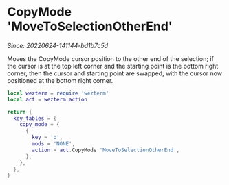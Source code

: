 # CopyMode 'MoveToSelectionOtherEnd'

*Since: 20220624-141144-bd1b7c5d*

Moves the CopyMode cursor position to the other end of the selection; if the
cursor is at the top left corner and the starting point is the bottom right
corner, then the cursor and starting point are swapped, with the cursor now
positioned at the bottom right corner.

```lua
local wezterm = require 'wezterm'
local act = wezterm.action

return {
  key_tables = {
    copy_mode = {
      {
        key = 'o',
        mods = 'NONE',
        action = act.CopyMode 'MoveToSelectionOtherEnd',
      },
    },
  },
}
```

